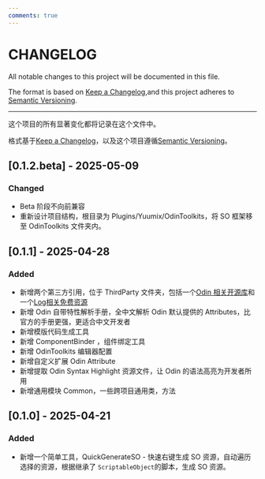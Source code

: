 ```yaml
---
comments: true
---
```


# CHANGELOG

All notable changes to this project will be documented in this file.

The format is based on [Keep a Changelog](https://keepachangelog.com/en/1.1.0/),and this project adheres to [Semantic Versioning](https://semver.org/spec/v2.0.0.html).

---

这个项目的所有显著变化都将记录在这个文件中。

格式基于[Keep a Changelog](https://keepachangelog.com/en/1.1.0/)，以及这个项目遵循[Semantic Versioning](https://semver.org/spec/v2.0.0.html)。

## [0.1.2.beta] - 2025-05-09

### Changed

- Beta 阶段不向前兼容
- 重新设计项目结构，根目录为 Plugins/Yuumix/OdinToolkits，将 SO 框架移至 OdinToolkits 文件夹内。

## [0.1.1] - 2025-04-28

### Added

- 新增两个第三方引用，位于 ThirdParty 文件夹，包括一个[Odin 相关开源库](https://github.com/Schwapo/Odin-Resolved-Parameters-Overview)和一个[Log相关免费资源](https://rubickanov.itch.io/)
- 新增 Odin 自带特性解析手册，全中文解析 Odin 默认提供的 Attributes，比官方的手册更强，更适合中文开发者
- 新增模版代码生成工具
- 新增 ComponentBinder ，组件绑定工具
- 新增 OdinToolkits 编辑器配置
- 新增自定义扩展 Odin Attribute
- 新增提取 Odin Syntax Highlight 资源文件，让 Odin 的语法高亮为开发者所用
- 新增通用模块 Common，一些跨项目通用类，方法

## [0.1.0] - 2025-04-21

### Added

- 新增一个简单工具，QuickGenerateSO - 快速右键生成 SO 资源，自动遍历选择的资源，根据继承了 `ScriptableObject`的脚本，生成 SO 资源。
